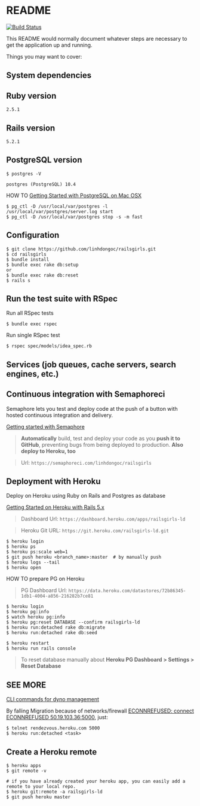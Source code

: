 # README
[![Build Status](https://semaphoreci.com/api/v1/linhdongoc/railsgirls/branches/master/badge.svg)](https://semaphoreci.com/linhdongoc/railsgirls)

This README would normally document whatever steps are necessary to get the application up and running.

Things you may want to cover:

## System dependencies

## Ruby version

`2.5.1`

## Rails version

`5.2.1`

## PostgreSQL version
```
$ postgres -V
```

`postgres (PostgreSQL) 10.4`


HOW TO [Getting Started with PostgreSQL on Mac OSX](https://www.codementor.io/engineerapart/getting-started-with-postgresql-on-mac-osx-are8jcopb)

``` 
$ pg_ctl -D /usr/local/var/postgres -l /usr/local/var/postgres/server.log start
$ pg_ctl -D /usr/local/var/postgres stop -s -m fast
```

## Configuration

```
$ git clone https://github.com/linhdongoc/railsgirls.git
$ cd railsgirls
$ bundle install
$ bundle exec rake db:setup
or
$ bundle exec rake db:reset
$ rails s
```

## Run the test suite with RSpec

Run all RSpec tests

```
$ bundle exec rspec
```

Run single RSpec test

```
$ rspec spec/models/idea_spec.rb
```

## Services (job queues, cache servers, search engines, etc.)

## Continuous integration with Semaphoreci
Semaphore lets you test and deploy code at the push of a button with hosted continuous integration and delivery.

[Getting started with Semaphore](https://semaphoreci.com/docs/guide-to-getting-started-with-semaphore.html)


>**Automatically** build, test and deploy your code as you **push it to GitHub**, preventing bugs from being deployed to production.
**Also deploy to Heroku, too**

> Url: `https://semaphoreci.com/linhdongoc/railsgirls`

## Deployment with Heroku
Deploy on Heroku using Ruby on Rails and Postgres as database

[Getting Started on Heroku with Rails 5.x](https://devcenter.heroku.com/articles/getting-started-with-rails5)

> Dashboard Url: `https://dashboard.heroku.com/apps/railsgirls-ld`

> Heroku Git URL: `https://git.heroku.com/railsgirls-ld.git`

```
$ heroku login
$ heroku ps
$ heroku ps:scale web=1
$ git push heroku <branch_name>:master  # by manually push
$ heroku logs --tail
$ heroku open
```

HOW TO prepare PG on Heroku

> PG Dashboard Url: `https://data.heroku.com/datastores/72b86345-1db1-4004-a856-216282b7ce81`

```
$ heroku login
$ heroku pg:info
$ watch heroku pg:info
$ heroku pg:reset DATABASE --confirm railsgirls-ld
$ heroku run:detached rake db:migrate
$ heroku run:detached rake db:seed

$ heroku restart
$ heroku run rails console
```

>To reset database manually about **Heroku PG Dashboard > Settings > Reset Database**

## SEE MORE

[CLI commands for dyno management](https://devcenter.heroku.com/articles/dynos#cli-commands-for-dyno-management)

By falling Migration because of networks/firewall 
[ECONNREFUSED: connect ECONNREFUSED 50.19.103.36:5000](http://www.mmartinez.org/3-methods-to-work-with-heroku-in-networks-with-blocked-ports/), just:

```
$ telnet rendezvous.heroku.com 5000
$ heroku run:detached <task>
```

## Create a Heroku remote

```
$ heroku apps
$ git remote -v

# if you have already created your heroku app, you can easily add a remote to your local repo.
$ heroku git:remote -a railsgirls-ld
$ git push heroku master
```
